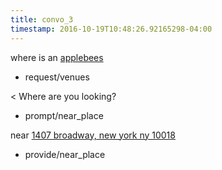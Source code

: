 ```yaml
---
title: convo_3
timestamp: 2016-10-19T10:48:26.92165298-04:00
---
```


where is an [applebees](type)
* request/venues

< Where are you looking?
* prompt/near_place

near [1407 broadway, new york ny 10018](location/place)
* provide/near_place
